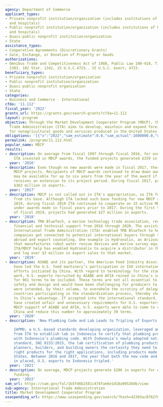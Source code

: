 ```yaml
---
agency: Department of Commerce
applicant_types:
- Private nonprofit institution/organization (includes institutions of higher education
  and hospitals)
- Public nonprofit institution/organization (includes institutions of higher education
  and hospitals)
- Quasi-public nonprofit institution/organization
- State
assistance_types:
- Cooperative Agreements (Discretionary Grants)
- Sale, Exchange, or Donation of Property or Goods
authorizations:
- Omnibus Trade and Competitiveness Act of 1988, Public Law 100-418, Title II, Section
  2303, 102 Stat. 1342, 15 U.S.C.4723.. 15 U.S.C. &sect; 4723.
beneficiary_types:
- Private nonprofit institution/organization
- Public nonprofit institution/organization
- Quasi-public nonprofit organization
- State
categories:
- Business and Commerce - International
cfda: '11.112'
fiscal_year: '2022'
grants_url: https://grants.gov/search-grants?cfda=11.112
layout: program
objective: Through the Market Development Cooperator Program (MDCP), the International
  Trade Administration (ITA) aims to develop, maintain and expand foreign markets
  for nonagricultural goods and services produced in the United States.
obligations: '[{"x":"2022","sam_estimate":0.0,"sam_actual":1600000.0,"usa_spending_actual":1648886.61},{"x":"2023","sam_estimate":1500000.0,"sam_actual":0.0,"usa_spending_actual":446839.0},{"x":"2024","sam_estimate":1500000.0,"sam_actual":0.0,"usa_spending_actual":0.0}]'
permalink: /program/11.112.html
popular_name: MDCP
results:
- description: On average from fiscal 1997 through fiscal 2016, for every $1 that
    ITA invested in MDCP awards, the funded projects generated $339 in exports.
  year: '2016'
- description: Even though no new awards were made in fiscal 2017, there were 23 active
    MDCP projects. Recipients of MDCP awards continued to draw down award funds, which
    may be available for up to six years from the year of the award if a recipient
    receives an extension to its project period. During fiscal 2017, projects generated
    $363 million in exports.
  year: '2017'
- description: MDCP is not called out in ITA's appropriation, so ITA funds MDCP competitions
    from its base. Although ITA lacked such base funding for new MDCP awards in fiscal
    2019, during fiscal 2019 ITA continued to cooperate on 15 active MDCP projects
    under awards made in fiscal years prior to 2017. During the first two quarters
    of fiscal 2019, projects had generated $27 million in exports.
  year: '2018'
- description: TMA BlueTech, a marine technology trade association, received MDCP
    financial and technical support from 2016 through 2020. The assistance from the
    International Trade Administration (ITA) enabled TMA BlueTech to help its member
    companies get connected to potential international buyers through trade missions
    abroad and export counseling. One example is Hydronalix, an Arizona-based start-up
    that manufactures robot water rescue devices and marine survey equipment. The
    ITA/MDCP help has enabled Hydronalix to acquire a distributor in the Netherlands
    and log over $3 million in export sales to that market.
  year: '2019'
- description: ASABE and its partner, the American Feed Industry Association (AFIA)
    have led the U.S. feed machinery’s participation in ISO international standardization
    efforts initiated by China. With regard to terminology for the standardization
    work, U.S. experts recruited by ASABE and AFIA reined in China’s initial proposal
    for 961 terms to be included. These terms are not all essential to feed machinery
    safety and design and would have been challenging for producers to follow. They
    were intended, by their volume, to overwhelm the scrutiny of delegates from other
    countries participating in the standardization process, thereby shaping the process
    to China’s advantage. If accepted into the international standard, they would
    have created unfair and unnecessary requirements for U.S. exporters. Through ITA’s
    MDCP support of ASABE and AFIA, U.S. experts were able to come to consensus with
    China and reduce this number to approximately 39 terms.
  year: '2020'
- description: 'New Plumbing Code and Lab Leads to Tripling of Exports

    IAPMO, a U.S.-based standards developing organization, leveraged an MDCP award
    from ITA to establish lab in Indonesia to certify that plumbing products comply
    with Indonesia’s plumbing code. With Indonesia’s newly adopted national plumbing
    standard, SNI 8153:2015, the lab certification of plumbing products allows architects,
    planners, builders, and building owners the certainty they need to choose the
    right products for the right applications, including products made in the United
    States. Between 2016 and 2017, the year that both the new code and the lab were
    in placed, U.S. exports to Indonesia tripled.'
  year: '2021'
- description: On average, MDCP projects generate $286 in exports for every $1 of  ITA
    funding.
  year: '2022'
sam_url: https://sam.gov/fal/1b5f46b2581c474fae6e1d18a9053b0b/view
sub-agency: International Trade Administration
title: Market Development Cooperator Program
usaspending_url: https://www.usaspending.gov/search/?hash=42303ac8762f0e8af31c4b7ada7058a8
---
```

